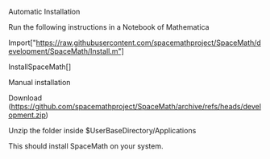 Automatic Installation

Run the following instructions in a Notebook of Mathematica

Import["https://raw.githubusercontent.com/spacemathproject/SpaceMath/development/SpaceMath/Install.m"]

InstallSpaceMath[]

Manual installation

Download (https://github.com/spacemathproject/SpaceMath/archive/refs/heads/development.zip)

Unzip the folder inside $UserBaseDirectory/Applications

This should install SpaceMath on your system.
